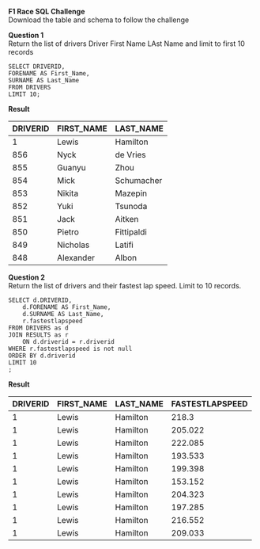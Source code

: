 **F1 Race SQL Challenge**  
Download the table and schema to follow the challenge

**Question 1**  
Return the list of drivers Driver First Name LAst Name and limit to first 10 records

	SELECT DRIVERID,
	FORENAME AS First_Name,
	SURNAME AS Last_Name
	FROM DRIVERS
	LIMIT 10;
  
  **Result**
  
|DRIVERID|FIRST_NAME|LAST_NAME |
|--------|----------|----------|
|1       |Lewis     |Hamilton  |
|856     |Nyck      |de Vries  |
|855     |Guanyu    |Zhou      |
|854     |Mick      |Schumacher|
|853     |Nikita    |Mazepin   |
|852     |Yuki      |Tsunoda   |
|851     |Jack      |Aitken    |
|850     |Pietro    |Fittipaldi|
|849     |Nicholas  |Latifi    |
|848     |Alexander |Albon     |


    
**Question 2**  
Return the list of drivers and their fastest lap speed. Limit to 10 records.

	SELECT d.DRIVERID,
	    d.FORENAME AS First_Name,
	    d.SURNAME AS Last_Name,
	    r.fastestlapspeed
	FROM DRIVERS as d
	JOIN RESULTS as r
	    ON d.driverid = r.driverid
	WHERE r.fastestlapspeed is not null 
	ORDER BY d.driverid
	LIMIT 10
	;

 **Result**

|DRIVERID|FIRST_NAME|LAST_NAME |FASTESTLAPSPEED|
|--------|----------|----------|---------------|
|1       |Lewis     |Hamilton  |218.3          |
|1       |Lewis     |Hamilton  |205.022        |
|1       |Lewis     |Hamilton  |222.085        |
|1       |Lewis     |Hamilton  |193.533        |
|1       |Lewis     |Hamilton  |199.398        |
|1       |Lewis     |Hamilton  |153.152        |
|1       |Lewis     |Hamilton  |204.323        |
|1       |Lewis     |Hamilton  |197.285        |
|1       |Lewis     |Hamilton  |216.552        |
|1       |Lewis     |Hamilton  |209.033        |
